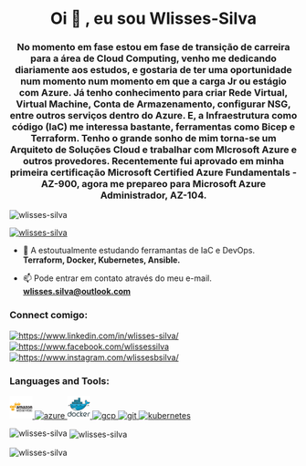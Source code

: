 <h1 align="center">Oi 👋 , eu sou Wlisses-Silva</h1>
<h3 align="center">No momento em fase estou em fase de transição de carreira para a área de Cloud Computing, venho me dedicando diariamente aos estudos, e gostaria de ter uma oportunidade num momento num momento em que a carga Jr ou estágio com Azure. Já tenho conhecimento para criar Rede Virtual, Virtual Machine, Conta de Armazenamento, configurar NSG, entre outros serviços dentro do Azure. E, a Infraestrutura como código (IaC) me interessa bastante, ferramentas como Bicep e Terraform. Tenho o grande sonho de mim torna-se um Arquiteto de Soluções Cloud e trabalhar com MIcrosoft Azure e outros provedores. Recentemente fui aprovado em minha primeira certificação Microsoft Certified Azure Fundamentals - AZ-900, agora me prepareo para Microsoft Azure Administrador, AZ-104.</h3>

<p align="esquerda"> <img src="https://komarev.com/ghpvc/?username=wlisses-silva&label=Profile%20views&color=0e75b6&style=flat" alt="wlisses-silva" /> </p>

<p align="left"> <a href="https://github.com/ryo-ma/github-profile-trophy"><img src="https://github-profile-trophy.vercel.app/?username=wlisses-silva" alt="wlisses-silva" /></a> </p>

- 🌱 A estoutualmente estudando ferramantas de IaC e DevOps. **Terraform, Docker, Kubernetes, Ansible.**

- 📫 Pode entrar em contato através do meu e-mail. **wlisses.silva@outlook.com**

<h3 align="left">Connect comigo:</h3>
<p align="left">
<a href="https://linkedin.com/in/https://www.linkedin.com/in/wlisses-silva/" target="blank"><img align="center" src="https://raw.githubusercontent.com/rahuldkjain/github-profile-readme-generator/master/src/images/icons/Social/linked-in-alt.svg" alt="https://www.linkedin.com/in/wlisses-silva/" altura= "Largura de 30" ="40" /></a>
<a href="https://fb.com/https://www.facebook.com/wlissessilva" target="blank"><img align="center" src="https://raw.githubusercontent.com/rahuldkjain/github-profile-readme-generator/master/src/images/icons/Social/facebook.svg" alt="https://www.facebook.com/wlissessilva" altura="30" largura="4" /></a>
<a href="https://instagram.com/https://www.instagram.com/wlissesbsilva/" target="blank"><img align="center" src="https://raw.githubusercontent.com/rahuldkjain/github-profile-readme-generator/master/src/images/icons/Social/instagram.svg" alt="https://www.instagram.com/wlissesbsilva/" altura="30" largura="2 40" /></a>
</p>

<h3 align="left">Languages and Tools:</h3>
<p align="left"> <a href="https://aws.amazon.com" target="_blank" rel="noreferrer"> <img src="https://raw.githubusercontent.com/devicons/devicon/master/icons/amazonwebservices/amazonwebservices-original-wordmark.svg" alt="aws" width="40" height="40" ="40"/> </a> <a href="https://azure.microsoft.com/en-in/" target="_blank" rel="noreferrer"> <img src="https://www.vectorlogo.zone/logos/microsoft_azure/microsoft_azure-icon.svg" alt="azure" largura="40" altura="40"/> </a> <a href="https://www.docker.com/" target="_blank" rel="noreferrer"> <img src="https://raw.githubusercontent.com/devicons/devicon/master/icons/docker/docker-original-wordmark.svg" alt="docker" width="40" height="40"/> </a> <a href="https://cloud.google.com" target="_blank" rel="noreferrer"> <img src="https://www.vectorlogo.zone/logos/google_cloud/google_cloud-icon.svg" alt="gcp" width="40" height="40"/ > </a> <a href="https://git-scm.com/" target="_blank" rel="noreferrer"> <img src="https://www.vectorlogo.zone/logos/git-scm/git-scm-icon.svg" alt="git" width="40" height="40"/> </a> <a href="https://kubernetes.io" target="_blank" rel="noreferrer"> <img src="https://www.vectorlogo.zone/logos/kubernetes/kubernetes-icon.svg" alt="kubernetes" width="40" height="40"/> </a> </p>

<p><img align="left" src="https://github-readme-stats.vercel.app/api/top-langs?username=wlisses-silva&show_icons=true&locale=en&layout=compact" alt="wlisses-silva" /></p>

<p>&nbsp;<img align="center" src="https://github-readme-stats.vercel.app/api?username=wlisses-silva&show_icons=true&locale=en" alt="wlisses-silva" /></p>

<p><img align="center" src="https://github-readme-streak-stats.herokuapp.com/?user=wlisses-silva&" alt="wlisses-silva" /></p>


<!---
Wlisses-Silva/Wlisses-Silva is a ✨ special ✨ repository because its `README.md` (this file) appears on your GitHub profile.
You can click the Preview link to take a look at your changes.
--->
